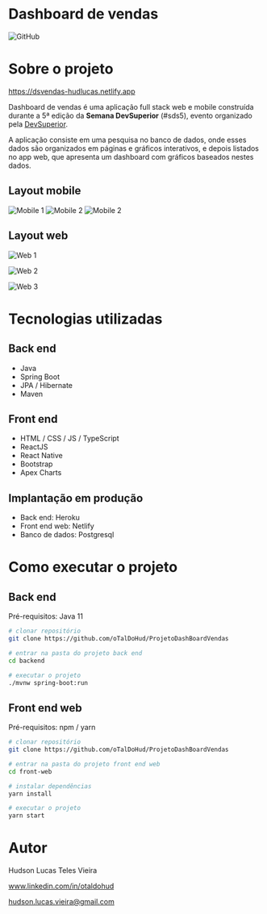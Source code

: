 # Dashboard de vendas
![GitHub](https://img.shields.io/github/license/oTalDoHud/ProjetoDashBoardVendas)

# Sobre o projeto

https://dsvendas-hudlucas.netlify.app

Dashboard de vendas é uma aplicação full stack web e mobile construída durante a 5ª edição da **Semana DevSuperior** (#sds5), evento organizado pela [DevSuperior](https://devsuperior.com "Site da DevSuperior").

A aplicação consiste em uma pesquisa no banco de dados, onde esses dados são organizados em páginas e gráficos interativos, e depois listados no app web, que apresenta um dashboard com gráficos baseados nestes dados.

## Layout mobile
![Mobile 1](https://github.com/oTalDoHud/ProjetoDashBoardVendas/blob/master/Assets/mobile1.png) ![Mobile 2](https://github.com/oTalDoHud/ProjetoDashBoardVendas/blob/master/Assets/mobile2.png) ![Mobile 2](https://github.com/oTalDoHud/ProjetoDashBoardVendas/blob/master/Assets/mobile3.png)

## Layout web
![Web 1](https://github.com/oTalDoHud/ProjetoDashBoardVendas/blob/master/Assets/web1.png)

![Web 2](https://github.com/oTalDoHud/ProjetoDashBoardVendas/blob/master/Assets/web2.png)

![Web 3](https://github.com/oTalDoHud/ProjetoDashBoardVendas/blob/master/Assets/web3.png)

# Tecnologias utilizadas
## Back end
- Java
- Spring Boot
- JPA / Hibernate
- Maven
## Front end
- HTML / CSS / JS / TypeScript
- ReactJS
- React Native
- Bootstrap
- Apex Charts
## Implantação em produção
- Back end: Heroku
- Front end web: Netlify
- Banco de dados: Postgresql

# Como executar o projeto

## Back end
Pré-requisitos: Java 11

```bash
# clonar repositório
git clone https://github.com/oTalDoHud/ProjetoDashBoardVendas

# entrar na pasta do projeto back end
cd backend

# executar o projeto
./mvnw spring-boot:run
```

## Front end web
Pré-requisitos: npm / yarn

```bash
# clonar repositório
git clone https://github.com/oTalDoHud/ProjetoDashBoardVendas

# entrar na pasta do projeto front end web
cd front-web

# instalar dependências
yarn install

# executar o projeto
yarn start
```

# Autor

Hudson Lucas Teles Vieira

www.linkedin.com/in/otaldohud

hudson.lucas.vieira@gmail.com

